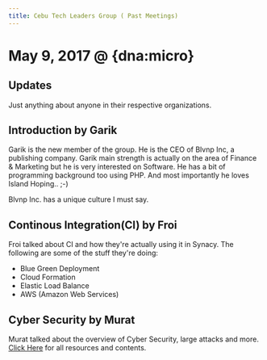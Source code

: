 ```yaml
---
title: Cebu Tech Leaders Group ( Past Meetings)
---
```


# May 9, 2017 @ {dna:micro}

## Updates
Just anything about anyone in their respective organizations.

## Introduction by Garik
Garik is the new member of the group. He is the CEO of Blvnp Inc, a publishing company. Garik main strength is actually on the area of Finance & Marketing but he is very interested on Software. He has a bit of programming background too using PHP. And most importantly he loves Island Hoping.. ;-)

Blvnp Inc. has a unique culture I must say. 

## Continous Integration(CI) by Froi
Froi talked about CI and how they're actually using it in Synacy. The following are some of the stuff they're doing:
* Blue Green Deployment
* Cloud Formation
* Elastic Load Balance
* AWS (Amazon Web Services)

## Cyber Security by Murat
Murat talked about the overview of Cyber Security, large attacks and more. 
[Click Here](https://github.com/belmer/cebucodecamp.github.io/blob/belmer/meeting_repo/2017-05-09-cybersecurity-fundamentals.org) for all resources and contents.
